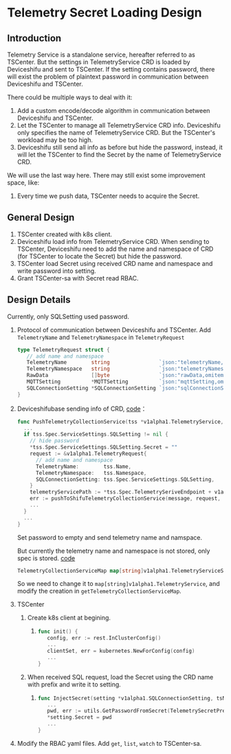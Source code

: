 # Telemetry Secret Loading Design

## Introduction

Telemetry Service is a standalone service, hereafter referred to as TSCenter. But the settings in TelemetryService CRD is loaded by Deviceshifu and sent to TSCenter. If the setting contains password, there will exist the problem of plaintext password in communication between Deviceshifu and TSCenter.

There could be multiple ways to deal with it:

1. Add a custom encode/decode algorithm in communication between Deviceshifu and TSCenter.
2. Let the TSCenter to manage all TelemetryService CRD info. Deviceshifu only specifies the name of TelemetryService CRD. But the TSCenter's workload may be too high.
3. Deviceshifu still send all info as before but hide the password, instead, it will let the TSCenter to find the Secret by the name of TelemetryService CRD.

We will use the last way here. There may still exist some improvement space, like:

1. Every time we push data, TSCenter needs to acquire the Secret.

## General Design

1. TSCenter created with k8s client.
2. Deviceshifu load info from TelemetryService CRD. When sending to TSCenter, Deviceshifu need to add the name and namespace of CRD (for TSCenter to locate the Secret) but hide the password.
3. TSCenter load Secret using received CRD name and namespace and write password into setting.
4. Grant TSCenter-sa with Secret read RBAC.

## Design Details

Currently, only SQLSetting used password.

1. Protocol of communication between Deviceshifu and TSCenter. Add `TelemetryName` and `TelemetryNamespace` in `TelemetryRequest`

   ```Go
   type TelemetryRequest struct {
      // add name and namespace
      TelemetryName        string                `json:"telemetryName,omitempty"`
      TelemetryNamespace   string                `json:"telemetryNamespace,omitempty"`
      RawData              []byte                `json:"rawData,omitempty"`
      MQTTSetting          *MQTTSetting          `json:"mqttSetting,omitempty"`
      SQLConnectionSetting *SQLConnectionSetting `json:"sqlConnectionSetting,omitempty"`
   }
   ```

2. Deviceshifubase sending info of CRD, [code](https://github.com/FFFFFaraway/shifu/blob/2de0c5fb8ba08b5b02d5457efbd10a92110fcec3/pkg/deviceshifu/deviceshifubase/pushtelemetry.go#L19)：
   ```Go
   func PushTelemetryCollectionService(tss *v1alpha1.TelemetryService, message *http.Response) error {
     ...
     if tss.Spec.ServiceSettings.SQLSetting != nil {
       // hide password
       *tss.Spec.ServiceSettings.SQLSetting.Secret = ""
       request := &v1alpha1.TelemetryRequest{
         // add name and namespace
         TelemetryName:        tss.Name,
         TelemetryNamespace:   tss.Namespace,
         SQLConnectionSetting: tss.Spec.ServiceSettings.SQLSetting,
       }
       telemetryServicePath := *tss.Spec.TelemetrySeriveEndpoint + v1alpha1.TelemetryServiceURISQL
       err := pushToShifuTelemetryCollectionService(message, request, telemetryServicePath)
       ...
     }
     ...
   }
   ```
   
   Set password to empty and send telemetry name and namspace.
   
   But currently the telemetry name and namespace is not stored, only spec is stored. [code](https://github.com/FFFFFaraway/shifu/blob/59287c205b3aa8270bada40ddc98966123b5ef59/pkg/deviceshifu/deviceshifubase/deviceshifubase.go#L74)
   
   ```Go
   TelemetryCollectionServiceMap map[string]v1alpha1.TelemetryServiceSpec
   ```
   
   So we need to change it to `map[string]v1alpha1.TelemetryService`, and modify the creation in `getTelemetryCollectionServiceMap`.
   
3. TSCenter
   1. Create k8s client at begining.
      1. ```Go
         func init() {
            config, err := rest.InClusterConfig()
            ...
            clientSet, err = kubernetes.NewForConfig(config)
            ...
         }
         ```
   2. When received SQL request, load the Secret using the CRD name with prefix and write it to setting.
      1. ```Go
         func InjectSecret(setting *v1alpha1.SQLConnectionSetting, tsName, tsNamespace string) {
            ...
            pwd, err := utils.GetPasswordFromSecret(TelemetrySecretPrefix+tsName, tsNamespace)
            *setting.Secret = pwd
            ...
         }
         ```

4. Modify the RBAC yaml files. Add `get`, `list`, `watch` to TSCenter-sa.